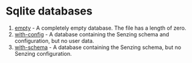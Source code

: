# Sqlite databases

1. [empty] - A completely empty database.  The file has a length of zero.
1. [with-config] - A database containing the Senzing schema and configuration, but no user data.
1. [with-schema] - A database containing the Senzing schema, but no Senzing configuration.

[empty]: empty
[with-config]: with-config
[with-schema]: with-schema
